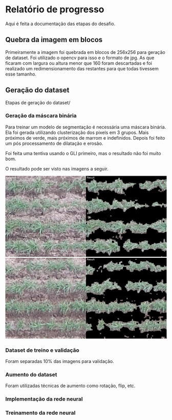 # Relatório de progresso

Aqui é feita a documentação das etapas do desafio.

## Quebra da imagem em blocos

Primeiramente a imagem foi quebrada em blocos de 256x256 para geração de dataset. Foi utilizado o opencv para isso e o formato de jpg. As que ficaram com largura ou altura menor que 160 foram descartadas e foi realizado um redimensionamento das restantes para que todas tivessem esse tamanho.

## Geração do dataset
Etapas de geração do dataset/

### Geração da máscara binária

Para treinar um modelo de segmentação é necessária uma máscara binária. Ela foi gerada utilizando clusterização dos pixels em 3 grupos. Mais próximos de verde, mais próximos de marrom e indefinidos. Depois foi feito um pós processamento de dilatação e erosão.

Foi feita uma tentiva usando o GLI primeiro, mas o resultado não foi muito bom.

O resultado pode ser visto nas imagens a seguir.

![](pictures/comparison_1.png)
![](pictures/comparison_2.png)

### Dataset de treino e validação

Foram separadas 10% das imagens para validação.

### Aumento do dataset

Foram utilizadas técnicas de aumento como rotação, flip, etc.

### Implementação da rede neural

### Treinamento da rede neural

